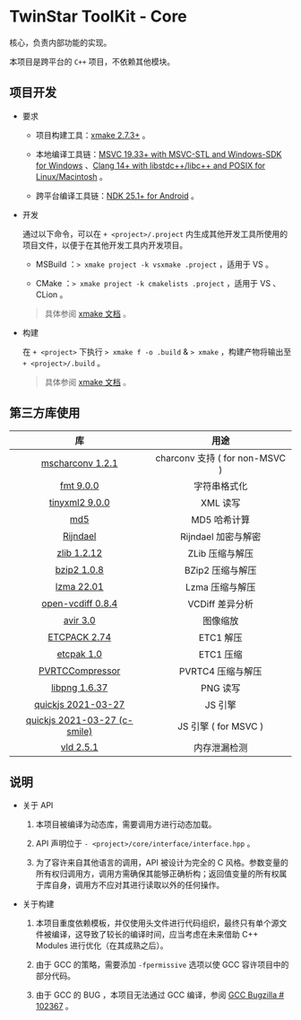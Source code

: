 # TwinStar ToolKit - Core

核心，负责内部功能的实现。

本项目是跨平台的 `C++` 项目，不依赖其他模块。

## 项目开发

* 要求
	
	* 项目构建工具：[xmake 2.7.3+](https://xmake.io/#/) 。
	
	* 本地编译工具链：[MSVC 19.33+ with MSVC-STL and Windows-SDK for Windows](https://visualstudio.microsoft.com/downloads/) 、[Clang 14+ with libstdc++/libc++ and POSIX for Linux/Macintosh](https://llvm.org/) 。
	
	* 跨平台编译工具链：[NDK 25.1+ for Android](https://developer.android.com/ndk/downloads) 。

* 开发
	
	通过以下命令，可以在 `+ <project>/.project` 内生成其他开发工具所使用的项目文件，以便于在其他开发工具内开发项目。
	
	* MSBuild ：`> xmake project -k vsxmake .project` ，适用于 VS 。
	
	* CMake ：`> xmake project -k cmakelists .project` ，适用于 VS 、CLion 。
	
	> 具体参阅 [xmake 文档](https://xmake.io/#/plugin/builtin_plugins?id=generate-ide-project-files) 。

* 构建
	
	在 `+ <project>` 下执行 `> xmake f -o .build` & `> xmake` ，构建产物将输出至 `+ <project>/.build` 。
	
	> 具体参阅 [xmake 文档](https://xmake.io/#/) 。

## 第三方库使用

| 库                                                                   | 用途                           |
|:--------------------------------------------------------------------:|:------------------------------:|
| [mscharconv 1.2.1](https://github.com/iboB/mscharconv)               | charconv 支持 ( for non-MSVC ) |
| [fmt 9.0.0](https://github.com/fmtlib/fmt)                           | 字符串格式化                   |
| [tinyxml2 9.0.0](https://github.com/leethomason/tinyxml2)            | XML 读写                       |
| [md5](https://github.com/JieweiWei/md5)                              | MD5 哈希计算                   |
| [Rijndael](#)                                                        | Rijndael 加密与解密            |
| [zlib 1.2.12](https://www.zlib.net/)                                 | ZLib 压缩与解压                |
| [bzip2 1.0.8](https://sourceware.org/bzip2/)                         | BZip2 压缩与解压               |
| [lzma 22.01](https://www.7-zip.org/sdk.html)                         | Lzma 压缩与解压                |
| [open-vcdiff 0.8.4](https://github.com/google/open-vcdiff)           | VCDiff 差异分析                |
| [avir 3.0](https://github.com/avaneev/avir)                          | 图像缩放                       |
| [ETCPACK 2.74](https://github.com/Ericsson/ETCPACK)                  | ETC1 解压                      |
| [etcpak 1.0](https://github.com/wolfpld/etcpak)                      | ETC1 压缩                      |
| [PVRTCCompressor](https://github.com/brenwill/PVRTCCompressor)       | PVRTC4 压缩与解压              |
| [libpng 1.6.37](http://www.libpng.org/pub/png/libpng.html)           | PNG 读写                       |
| [quickjs 2021-03-27](https://github.com/bellard/quickjs)             | JS 引擎                        |
| [quickjs 2021-03-27 (c-smile)](https://github.com/c-smile/quickjspp) | JS 引擎 ( for MSVC )           |
| [vld 2.5.1](https://github.com/KindDragon/vld)                       | 内存泄漏检测                   |

## 说明

* 关于 API
	
	1. 本项目被编译为动态库，需要调用方进行动态加载。
	
	2. API 声明位于 `- <project>/core/interface/interface.hpp` 。
	
	3. 为了容许来自其他语言的调用，API 被设计为完全的 C 风格。参数变量的所有权归调用方，调用方需确保其能够正确析构；返回值变量的所有权属于库自身，调用方不应对其进行读取以外的任何操作。

* 关于构建
	
	1. 本项目重度依赖模板，并仅使用头文件进行代码组织，最终只有单个源文件被编译，这导致了较长的编译时间，应当考虑在未来借助 C++ Modules 进行优化（在其成熟之后）。
	
	2. 由于 GCC 的策略，需要添加 `-fpermissive` 选项以使 GCC 容许项目中的部分代码。
	
	3. 由于 GCC 的 BUG ，本项目无法通过 GCC 编译，参阅 [GCC Bugzilla # 102367](https://gcc.gnu.org/bugzilla/show_bug.cgi?id=102367) 。
